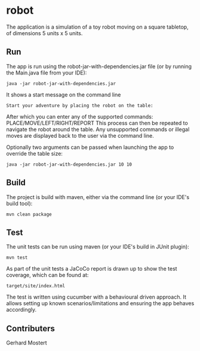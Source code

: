 # robot
The application is a simulation of a toy robot moving on a square tabletop, of dimensions 5 units x 5 units.
	
## Run

The app is run using the robot-jar-with-dependencies.jar file (or by running the Main.java file from your IDE):

	java -jar robot-jar-with-dependencies.jar

It shows a start message on the command line

	Start your adventure by placing the robot on the table:
	
After which you can enter any of the supported commands: PLACE/MOVE/LEFT/RIGHT/REPORT
This process can then be repeated to navigate the robot around the table.
Any unsupported commands or illegal moves are displayed back to the user via the command line.

Optionally two arguments can be passed when launching the app to override the table size:

	java -jar robot-jar-with-dependencies.jar 10 10

## Build

The project is build with maven, either via the command line (or your IDE's build tool):

	mvn clean package
	
## Test

The unit tests can be run using maven (or your IDE's build in JUnit plugin):

	mvn test
	
As part of the unit tests a JaCoCo report is drawn up to show the test coverage, which can be found at:

	target/site/index.html
	
The test is written using cucumber with a behavioural driven approach. It allows setting up known scenarios/limitations 
and ensuring the app behaves accordingly.
	
## Contributers

Gerhard Mostert